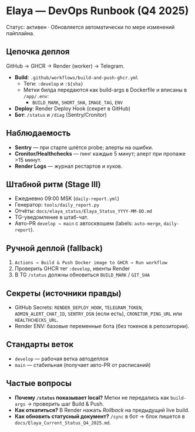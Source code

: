 # Elaya — DevOps Runbook (Q4 2025)

Статус: активен · Обновляется автоматически по мере изменений пайплайна.

## Цепочка деплоя
GitHub → GHCR → Render (worker) → Telegram.

- **Build**: `.github/workflows/build-and-push-ghcr.yml`
  - Теги: `:develop` и `:${sha}`
  - Метки билда передаются как build-args в Dockerfile и вписаны в `/app/.env`:
    - `BUILD_MARK`, `SHORT_SHA`, `IMAGE_TAG`, `ENV`
- **Deploy**: Render Deploy Hook (секрет в GitHub)
- **Бот**: `/status` и `/diag` (Sentry/Cronitor)

## Наблюдаемость
- **Sentry** — при старте шлётся probe; алерты на ошибки.
- **Cronitor/Healthchecks** — пинг каждые 5 минут; алерт при пропаже >15 минут.
- **Render Logs** — журнал рестартов и хуков.

## Штабной ритм (Stage III)
- Ежедневно 09:00 MSK (`daily-report.yml`)
- Генератор: `tools/daily_report.py`
- Отчёты: `docs/elaya_status/Elaya_Status_YYYY-MM-DD.md`
- TG-уведомление в штаб-чат.
- Авто-PR `develop → main` с автосквошем (labels: `auto-merge`, `daily-report`).

## Ручной деплой (fallback)
1) `Actions → Build & Push Docker image to GHCR → Run workflow`
2) Проверить GHCR тег `:develop`, ивенты Render
3) В TG `/status` должны обновиться `BUILD_MARK` / `GIT_SHA`

## Секреты (источники правды)
- GitHub Secrets: `RENDER_DEPLOY_HOOK`, `TELEGRAM_TOKEN`, `ADMIN_ALERT_CHAT_ID`, `SENTRY_DSN` (если есть), `CRONITOR_PING_URL` или `HEALTHCHECKS_URL`.
- Render ENV: базовые переменные бота (без токенов в репозитории).

## Стандарты веток
- `develop` — рабочая ветка автодеплоя
- `main` — стабильная (получает авто-PR от расписаний)

## Частые вопросы
- **Почему `/status` показывает local?** Метки не передались как `build-args` → проверить шаг Build & Push.
- **Как откатиться?** В Render нажать *Rollback* на предыдущий live build.
- **Как обновить статусный документ?** `/sync` в бот → блок пишется в `docs/Elaya_Current_Status_Q4_2025.md`.
